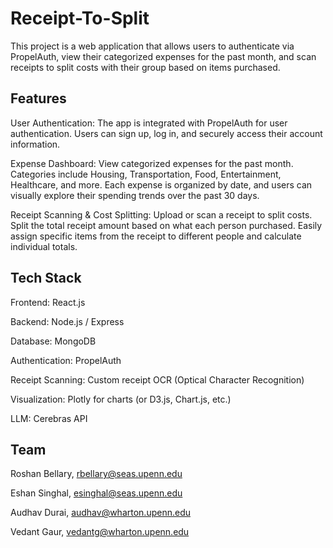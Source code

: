 # Receipt-To-Split
This project is a web application that allows users to authenticate via PropelAuth, view their categorized expenses for the past month, and scan receipts to split costs with their group based on items purchased.

## Features
User Authentication:
The app is integrated with PropelAuth for user authentication. Users can sign up, log in, and securely access their account information.

Expense Dashboard:
View categorized expenses for the past month.
Categories include Housing, Transportation, Food, Entertainment, Healthcare, and more.
Each expense is organized by date, and users can visually explore their spending trends over the past 30 days.

Receipt Scanning & Cost Splitting:
Upload or scan a receipt to split costs.
Split the total receipt amount based on what each person purchased.
Easily assign specific items from the receipt to different people and calculate individual totals.

## Tech Stack
Frontend: React.js

Backend: Node.js / Express

Database: MongoDB

Authentication: PropelAuth

Receipt Scanning: Custom receipt OCR (Optical Character Recognition)

Visualization: Plotly for charts (or D3.js, Chart.js, etc.)

LLM: Cerebras API

## Team
Roshan Bellary, rbellary@seas.upenn.edu

Eshan Singhal, esinghal@seas.upenn.edu

Audhav Durai, audhav@wharton.upenn.edu

Vedant Gaur, vedantg@wharton.upenn.edu
